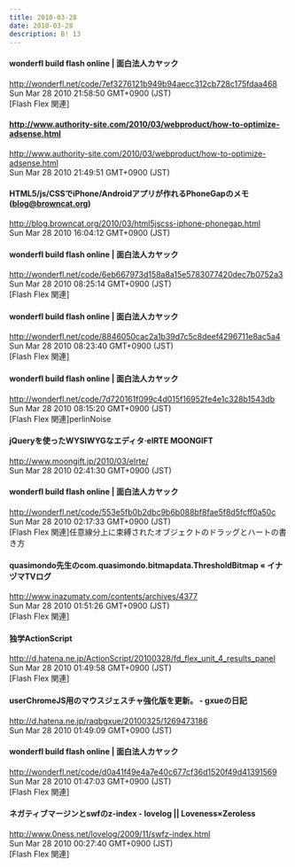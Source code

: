 ```yaml
---
title: 2010-03-28
date: 2010-03-28
description: B! 13
---
```


#### wonderfl build flash online | 面白法人カヤック
http://wonderfl.net/code/7ef3276121b949b94aecc312cb728c175fdaa468<br>
Sun Mar 28 2010 21:58:50 GMT+0900 (JST)<br>
[Flash Flex 関連]


#### http://www.authority-site.com/2010/03/webproduct/how-to-optimize-adsense.html
http://www.authority-site.com/2010/03/webproduct/how-to-optimize-adsense.html<br>
Sun Mar 28 2010 21:49:51 GMT+0900 (JST)<br>


#### HTML5/js/CSSでiPhone/Androidアプリが作れるPhoneGapのメモ (blog@browncat.org)
http://blog.browncat.org/2010/03/html5jscss-iphone-phonegap.html<br>
Sun Mar 28 2010 16:04:12 GMT+0900 (JST)<br>


#### wonderfl build flash online | 面白法人カヤック
http://wonderfl.net/code/6eb667973d158a8a15e5783077420dec7b0752a3<br>
Sun Mar 28 2010 08:25:14 GMT+0900 (JST)<br>
[Flash Flex 関連]


#### wonderfl build flash online | 面白法人カヤック
http://wonderfl.net/code/8846050cac2a1b39d7c5c8deef4296711e8ac5a4<br>
Sun Mar 28 2010 08:23:40 GMT+0900 (JST)<br>
[Flash Flex 関連]


#### wonderfl build flash online | 面白法人カヤック
http://wonderfl.net/code/7d720161f099c4d015f16952fe4e1c328b1543db<br>
Sun Mar 28 2010 08:15:20 GMT+0900 (JST)<br>
[Flash Flex 関連]perlinNoise


#### jQueryを使ったWYSIWYGなエディタ·elRTE MOONGIFT
http://www.moongift.jp/2010/03/elrte/<br>
Sun Mar 28 2010 02:41:30 GMT+0900 (JST)<br>


#### wonderfl build flash online | 面白法人カヤック
http://wonderfl.net/code/553e5fb0b2dbc9b6b088bf8fae5f8d5fcff0a50c<br>
Sun Mar 28 2010 02:17:33 GMT+0900 (JST)<br>
[Flash Flex 関連]任意線分上に束縛されたオブジェクトのドラッグとハートの書き方


#### quasimondo先生のcom.quasimondo.bitmapdata.ThresholdBitmap « イナヅマTVログ
http://www.inazumatv.com/contents/archives/4377<br>
Sun Mar 28 2010 01:51:26 GMT+0900 (JST)<br>
[Flash Flex 関連]


#### 独学ActionScript
http://d.hatena.ne.jp/ActionScript/20100328/fd_flex_unit_4_results_panel<br>
Sun Mar 28 2010 01:49:58 GMT+0900 (JST)<br>
[Flash Flex 関連]


#### userChromeJS用のマウスジェスチャ強化版を更新。 - gxueの日記
http://d.hatena.ne.jp/raqbgxue/20100325/1269473186<br>
Sun Mar 28 2010 01:49:09 GMT+0900 (JST)<br>


#### wonderfl build flash online | 面白法人カヤック
http://wonderfl.net/code/d0a41f49e4a7e40c677cf36d1520f49d41391569<br>
Sun Mar 28 2010 01:47:03 GMT+0900 (JST)<br>
[Flash Flex 関連]


#### ネガティブマージンとswfのz-index - lovelog || Loveness×Zeroless
http://www.0ness.net/lovelog/2009/11/swfz-index.html<br>
Sun Mar 28 2010 00:27:40 GMT+0900 (JST)<br>
[Flash Flex 関連]



